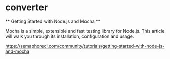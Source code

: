 # converter
** Getting Started with Node.js and Mocha **

Mocha is a simple, extensible and fast testing library for Node.js. This article will walk you through its installation, configuration and usage.

https://semaphoreci.com/community/tutorials/getting-started-with-node-js-and-mocha
